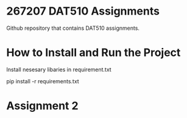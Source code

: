 # 267207 DAT510 Assignments 
Github repository that contains DAT510 assignments.

# How to Install and Run the Project
Install nesesary libaries in requirement.txt

pip install -r requirements.txt

# Assignment 2
